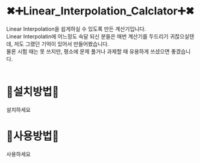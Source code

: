 # ✖➕Linear_Interpolation_Calclator➕✖

Linear Interpolation을 쉽게하실 수 있도록 만든 계산기입니다.<br>
Linear Interpolatin에 어느정도 숙달 되신 분들은 매번 계산기를 두드리기 귀찮으실텐데, 저도 그랬던 기억이 있어서 만들어봤습니다. <br>
물론 시험 때는 못 쓰지만, 평소에 문제 풀거나 과제할 때 유용하게 쓰셨으면 좋겠습니다.
<br>
<br>
# 🔴설치방법🔴
설치하세요

# 🔵사용방법🔵
사용하세요
